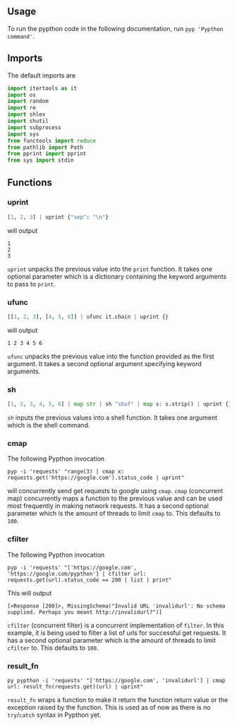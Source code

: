 ## Usage

To run the pypthon code in the following documentation, run ``pyp 'Pypthon command'``.

## Imports

The default imports are

```python
import itertools as it
import os
import random
import re
import shlex
import shutil
import subprocess
import sys
from functools import reduce
from pathlib import Path
from pprint import pprint
from sys import stdin
```

## Functions

### uprint

```python
[1, 2, 3] | uprint {"sep": "\n"}
```
will output
```
1
2
3
```

``uprint`` unpacks the previous value into the ``print`` function. It takes one optional parameter which is a dictionary containing the keyword arguments to pass to ``print``.

### ufunc

```python
[[1, 2, 3], [4, 5, 6]] | ufunc it.chain | uprint {}
```
will output
```
1 2 3 4 5 6
```

``ufunc`` unpacks the previous value into the function provided as the first argument. It takes a second optional argument specifying keyword arguments.

### sh

```python
[1, 2, 3, 4, 5, 6] | map str | sh "shuf" | map s: s.strip() | uprint {}
```

``sh`` inputs the previous values into a shell function. It takes one argument which is the shell command.

### cmap

The following Pypthon invocation

```
pyp -i 'requests' "range(3) | cmap x: requests.get('https://google.com').status_code | uprint"
```

will concurrently send get requests to google using ``cmap``. ``cmap`` (concurrent map) concurrently maps a function to the previous value and can be used most frequently in making network requests. It has a second optional parameter which is the amount of threads to limit ``cmap`` to. This defaults to ``100``.

### cfilter

The following Pypthon invocation

```
pyp -i 'requests' "['https://google.com', 'https://google.com/pypthon'] | cfilter url: requests.get(url).status_code == 200 | list | print"
```
This will output
```
[<Response [200]>, MissingSchema("Invalid URL 'invalidurl': No schema supplied. Perhaps you meant http://invalidurl?")]
```

``cfilter`` (concurrent filter) is a concurrent implementation of ``filter``. In this example, it is being used to filter a list of urls for successful get requests. It has a second optional parameter which is the amount of threads to limit ``cfilter`` to. This defaults to ``100``.


### result_fn

```
py pypthon -i 'requests' "['https://google.com', 'invalidurl'] | cmap url: result_fn(requests.get)(url) | uprint"
```

``result_fn`` wraps a function to make it return the function return value or the exception raised by the function. This is used as of now as there is no ``try``/``catch`` syntax in Pypthon yet.
